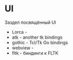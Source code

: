 # UI

Заздел посвящённый UI

- Lorca -
- atk - another tk bindings
- gothic - Tcl/Tk Go bindings
- webview -
- fltk - биндинги к FLTK
